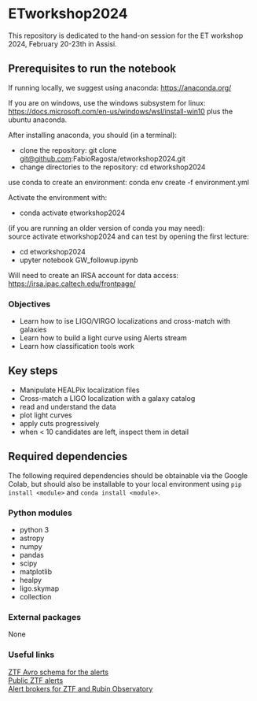 # ETworkshop2024
This repository is dedicated to the hand-on session for the ET workshop 2024,  February 20-23th in Assisi. 


## Prerequisites to run the notebook

If running locally, we suggest using anaconda: https://anaconda.org/

If you are on windows, use the windows subsystem for linux: https://docs.microsoft.com/en-us/windows/wsl/install-win10 plus the ubuntu anaconda.

After installing anaconda, you should (in a terminal):

* clone the repository: git clone git@github.com:FabioRagosta/etworkshop2024.git
* change directories to the repository: cd etworkshop2024

use conda to create an environment:
conda env create -f environment.yml

Activate the environment with:

* conda activate etworkshop2024

(if you are running an older version of conda you may need):<br>
source activate etworkshop2024 and can test by opening the first lecture:

* cd etworkshop2024
* upyter notebook GW_followup.ipynb


Will need to create an IRSA account for data access: https://irsa.ipac.caltech.edu/frontpage/

### Objectives

- Learn how to ise LIGO/VIRGO localizations and cross-match with galaxies
- Learn how to build a light curve using Alerts stream
- Learn how classification tools work

## Key steps
- Manipulate HEALPix localization files
- Cross-match a LIGO localization with a galaxy catalog
- read and understand the data
- plot light curves
- apply cuts progressively
- when < 10 candidates are left, inspect them in detail

## Required dependencies

The following required dependencies should be obtainable via the Google Colab, but should also be installable to your local environment using `pip install <module>` and `conda install <module>`.

### Python modules
* python 3
* astropy
* numpy
* pandas
* scipy
* matplotlib
* healpy
* ligo.skymap
* collection

### External packages
None

### Useful links
[ZTF Avro schema for the alerts](https://zwickytransientfacility.github.io/ztf-avro-alert/schema.html)<br>
[Public ZTF alerts](https://ztf.uw.edu/alerts/public/)<br>
[Alert brokers for ZTF and Rubin Observatory](https://www.lsst.org/scientists/alert-brokers)
